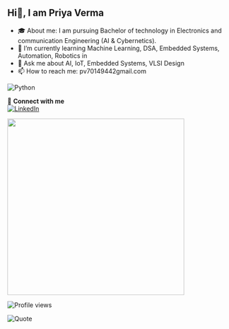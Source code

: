 ##                                       Hi👋, I am Priya Verma

- 🎓 About me: I am pursuing Bachelor of technology in Electronics and communication Engineering (AI & Cybernetics).
- 🔭 I’m currently learning Machine Learning, DSA, Embedded Systems, Automation, Robotics in 
- 💬 Ask me about AI, IoT, Embedded Systems, VLSI Design
- 📫 How to reach me: pv70149442gmail.com

![Python](https://img.shields.io/badge/Python-3776AB?style=for-the-badge&logo=python&logoColor=white)

🔗 **Connect with me**  
[![LinkedIn](https://img.shields.io/badge/LinkedIn-blue?style=flat-square&logo=linkedin)]([https://www.linkedin.com/in/priya-v-58a28b251?lipi=urn%3Ali%3Apage%3Ad_flagship3_profile_view_base_contact_details%3BGeWVBf7CQG24aTe%2FMtA%2B8A%3D%3D]) 

<img src="https://your-image-link.com" width="400"/>

![Profile views](https://komarev.com/ghpvc/?username=yourusername&style=flat-square)

![Quote](https://github-readme-quotes.herokuapp.com/quote?theme=dark)

